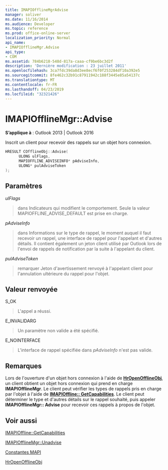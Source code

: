 ```yaml
---
title: IMAPIOfflineMgrAdvise
manager: soliver
ms.date: 11/16/2014
ms.audience: Developer
ms.topic: reference
ms.prod: office-online-server
localization_priority: Normal
api_name:
- IMAPIOfflineMgr.Advise
api_type:
- COM
ms.assetid: 784b6218-548d-817a-caaa-cf9be6bc3d2f
description: 'Dernière modification : 23 juillet 2011'
ms.openlocfilehash: 3ca7fdc39da8d3ee8ecf6f0f253284df10a392e5
ms.sourcegitcommit: 8fe462c32b91c87911942c188f3445e85a54137c
ms.translationtype: MT
ms.contentlocale: fr-FR
ms.lasthandoff: 04/23/2019
ms.locfileid: "32321426"
---
```

# <a name="imapiofflinemgradvise"></a>IMAPIOfflineMgr::Advise

  
  
**S’applique à** : Outlook 2013 | Outlook 2016 
  
Inscrit un client pour recevoir des rappels sur un objet hors connexion.
  
```cpp
HRESULT COfflineObj::Advise( 
      ULONG ulFlags, 
      MAPIOFFLINE_ADVISEINFO* pAdviseInfo, 
      ULONG* pulAdviseToken 
);
```

## <a name="parameters"></a>Paramètres

 _ulFlags_
  
>  dans Indicateurs qui modifient le comportement. Seule la valeur MAPIOFFLINE_ADVISE_DEFAULT est prise en charge. 
    
 _pAdviseInfo_
  
> dans Informations sur le type de rappel, le moment auquel il faut recevoir un rappel, une interface de rappel pour l'appelant et d'autres détails. Il contient également un jeton client utilisé par Outlook lors de l'envoi de rappels de notification par la suite à l'appelant du client.
    
 _pulAdviseToken_
  
> remarquer Jeton d'avertissement renvoyé à l'appelant client pour l'annulation ultérieure du rappel pour l'objet.
    
## <a name="return-value"></a>Valeur renvoyée

S_OK
  
> L'appel a réussi.
    
E_INVALIDARG
  
> Un paramètre non valide a été spécifié.
    
E_NOINTERFACE
  
> L'interface de rappel spécifiée dans *pAdviseInfo* n'est pas valide. 
    
## <a name="remarks"></a>Remarques

Lors de l'ouverture d'un objet hors connexion à l'aide de **[HrOpenOfflineObj](hropenofflineobj.md)**, un client obtient un objet hors connexion qui prend en charge **IMAPIOfflineMgr**. Le client peut vérifier les types de rappels pris en charge par l'objet à l'aide de **[IMAPIOffline:: GetCapabilities](imapioffline-getcapabilities.md)**. Le client peut déterminer le type et d'autres détails sur le rappel souhaité, puis appeler **IMAPIOfflineMgr:: Advise** pour recevoir ces rappels à propos de l'objet. 
  
## <a name="see-also"></a>Voir aussi



[IMAPIOffline::GetCapabilities](imapioffline-getcapabilities.md)
  
[IMAPIOfflineMgr::Unadvise](imapiofflinemgr-unadvise.md)


[Constantes MAPI](mapi-constants.md)
  
[HrOpenOfflineObj](hropenofflineobj.md)

